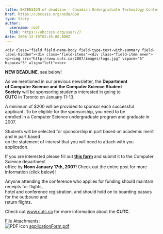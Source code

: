 ```yaml
---
title: EXTENSION of deadline - Canadian Undergraduate Technology Conference (CUTC) 
href: https://ubccsss.org/node/668
type: Story
author:
  username: robf
  link: https://ubccsss.org/user/27
date: 2006-12-18T03:45:00.000Z
---
```



    <div class="field field-name-body field-type-text-with-summary field-label-hidden"><div class="field-items"><div class="field-item even"><p><img src="http://www.cutc.ca/2007/images/logo.jpg" vspace="5" hspace="5" align="left"><br>
<b>NEW DEADLINE</b>, see below!</p>
<p>As we mentioned in our previous newsletter, the <b>Department<br>
of Computer Science and the Computer Science Student<br>
Society</b> will be sponsoring students interested in going to<br>
<b>CUTC</b> in Toronto on January 11-13.  </p>
<p>A minimum of $200 will be provided to sponsor each successful<br>
applicant.  To be eligible for the sponsorship, you need to be<br>
enrolled in a Computer Science undergraduate program and graduate in 2007.   </p>
<p>Students will be selected for sponsorship in part based on academic merit and in part based<br>
on the statement of interest that you will need to attach with you application.  </p>
<p>If you are interested please fill out <b><a href="/files/applicationForm.pdf">this form</a></b> and submit it to the Computer Science department<br>
office by <b>Noon January 17th, 2007</b>! Check out the entire post for more information (click below)!</p>
<!--break--><p>
Anyone attending the conference who applies for funding should maintain receipts for flights,<br>
hotel and conference registration, and should hold on to boarding passes for the outbound and<br>
return flights.</p>
<p>Check out <a href="http://www.cutc.ca">www.cutc.ca</a> for more information about the <b>CUTC</b>.</p>
</div></div></div><div class="field field-name-field-file-attachments field-type-file field-label-above"><div class="field-label">File Attachments:&#xA0;</div><div class="field-items"><div class="field-item even"><span class="file"><img class="file-icon" alt="PDF icon" title="application/pdf" src="/modules/file/icons/application-pdf.png"> <a href="https://ubccsss.org/files/applicationForm.pdf" type="application/pdf; length=4647">applicationForm.pdf</a></span></div></div></div>    <footer>
          </footer>
    